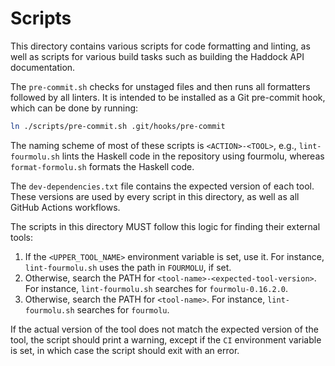 # Scripts

This directory contains various scripts for code formatting and linting, as well as scripts for various build tasks such as building the Haddock API documentation.

The `pre-commit.sh` checks for unstaged files and then runs all formatters followed by all linters. It is intended to be installed as a Git pre-commit hook, which can be done by running:

```sh
ln ./scripts/pre-commit.sh .git/hooks/pre-commit
```

The naming scheme of most of these scripts is `<ACTION>-<TOOL>`, e.g., `lint-fourmolu.sh` lints the Haskell code in the repository using fourmolu, whereas `format-formolu.sh` formats the Haskell code.

The `dev-dependencies.txt` file contains the expected version of each tool. These versions are used by every script in this directory, as well as all GitHub Actions workflows.

The scripts in this directory MUST follow this logic for finding their external tools:

1.  If the `<UPPER_TOOL_NAME>` environment variable is set, use it.
    For instance, `lint-fourmolu.sh` uses the path in `FOURMOLU`, if set.
2.  Otherwise, search the PATH for `<tool-name>-<expected-tool-version>`.
    For instance, `lint-fourmolu.sh` searches for `fourmolu-0.16.2.0`.
3.  Otherwise, search the PATH for `<tool-name>`.
    For instance, `lint-fourmolu.sh` searches for `fourmolu`.

If the actual version of the tool does not match the expected version of the tool,
the script should print a warning, except if the `CI` environment variable is set, in which case the script should exit with an error.
